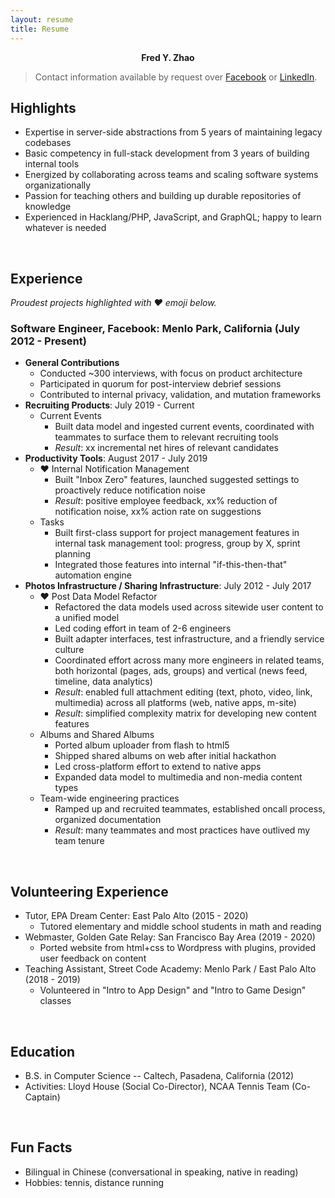 ```yaml
---
layout: resume
title: Resume
---
```


<p align="center">
  <b>Fred Y. Zhao</b>
</p>

> Contact information available by request over [Facebook](https://fb.me/frdzy) or [LinkedIn](https://linkedin.com/in/frdzy).

## Highlights

* Expertise in server-side abstractions from 5 years of maintaining legacy codebases
* Basic competency in full-stack development from 3 years of building internal tools
* Energized by collaborating across teams and scaling software systems organizationally
* Passion for teaching others and building up durable repositories of knowledge
* Experienced in Hacklang/PHP, JavaScript, and GraphQL; happy to learn whatever is needed

<br />

## Experience

*Proudest projects highlighted with ❤️  emoji below.*

### Software Engineer, Facebook: Menlo Park, California (July 2012 - Present)

* **General Contributions**
  * Conducted ~300 interviews, with focus on product architecture
  * Participated in quorum for post-interview debrief sessions
  * Contributed to internal privacy, validation, and mutation frameworks
* **Recruiting Products**: July 2019 - Current
  * Current Events
    * Built data model and ingested current events, coordinated with teammates to surface them to relevant recruiting tools
    * *Result*: xx incremental net hires of relevant candidates
* **Productivity Tools**: August 2017 - July 2019
  * ❤️ Internal Notification Management
    * Built "Inbox Zero" features, launched suggested settings to proactively reduce notification noise
    * *Result*: positive employee feedback, xx% reduction of notification noise, xx% action rate on suggestions
  * Tasks
    * Built first-class support for project management features in internal task management tool: progress, group by X, sprint planning
    * Integrated those features into internal "if-this-then-that" automation engine
* **Photos Infrastructure / Sharing Infrastructure**: July 2012 - July 2017
  * ❤️ Post Data Model Refactor
    * Refactored the data models used across sitewide user content to a unified model
    * Led coding effort in team of 2-6 engineers
    * Built adapter interfaces, test infrastructure, and a friendly service culture
    * Coordinated effort across many more engineers in related teams, both horizontal (pages, ads, groups) and vertical (news feed, timeline, data analytics)
    * *Result*: enabled full attachment editing (text, photo, video, link, multimedia) across all platforms (web, native apps, m-site)
    * *Result*: simplified complexity matrix for developing new content features
  * Albums and Shared Albums
    * Ported album uploader from flash to html5
    * Shipped shared albums on web after initial hackathon
    * Led cross-platform effort to extend to native apps
    * Expanded data model to multimedia and non-media content types
  * Team-wide engineering practices
    * Ramped up and recruited teammates, established oncall process, organized documentation
    * *Result*: many teammates and most practices have outlived my team tenure

<br />

## Volunteering Experience

* Tutor, EPA Dream Center: East Palo Alto (2015 - 2020)
  * Tutored elementary and middle school students in math and reading
* Webmaster, Golden Gate Relay: San Francisco Bay Area (2019 - 2020)
  * Ported website from html+css to Wordpress with plugins, provided user feedback on content
* Teaching Assistant, Street Code Academy: Menlo Park / East Palo Alto (2018 - 2019)
  * Volunteered in "Intro to App Design" and "Intro to Game Design" classes

<br />

## Education

* B.S. in Computer Science -- Caltech, Pasadena, California (2012)
* Activities: Lloyd House (Social Co-Director), NCAA Tennis Team (Co-Captain)

<br />

## Fun Facts

* Bilingual in Chinese (conversational in speaking, native in reading)
* Hobbies: tennis, distance running
